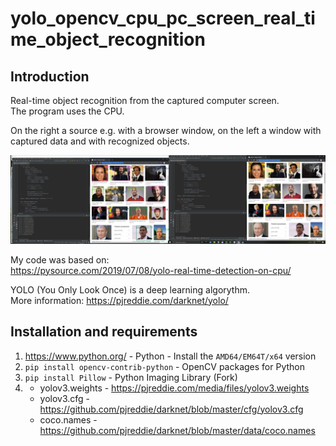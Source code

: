 # yolo_opencv_cpu_pc_screen_real_time_object_recognition

Introduction
--------------------------
Real-time object recognition from the captured computer screen. \
The program uses the CPU.

On the right a source e.g. with a browser window, on the left a window with captured data and with recognized objects.

![YOLO Real-time object recognition from the captured computer screen.](https://github.com/sylwester-prymula/yolo_opencv_cpu_pc_screen_real_time_object_recognition/blob/master/example.png)

My code was based on: \
https://pysource.com/2019/07/08/yolo-real-time-detection-on-cpu/

YOLO (You Only Look Once) is a deep learning algorythm. \
More information: https://pjreddie.com/darknet/yolo/

Installation and requirements
--------------------------
1. https://www.python.org/ - Python - Install the `AMD64/EM64T/x64` version
2. `pip install opencv-contrib-python` - OpenCV packages for Python
3. `pip install Pillow` - Python Imaging Library (Fork)
4. - yolov3.weights - https://pjreddie.com/media/files/yolov3.weights
    - yolov3.cfg - https://github.com/pjreddie/darknet/blob/master/cfg/yolov3.cfg
    - coco.names - https://github.com/pjreddie/darknet/blob/master/data/coco.names
